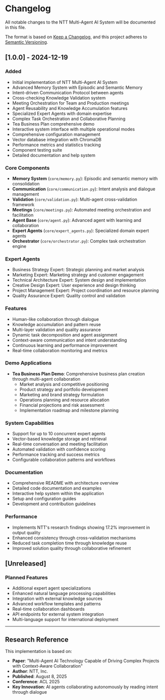 # Changelog

All notable changes to the NTT Multi-Agent AI System will be documented in this file.

The format is based on [Keep a Changelog](https://keepachangelog.com/en/1.0.0/),
and this project adheres to [Semantic Versioning](https://semver.org/spec/v2.0.0.html).

## [1.0.0] - 2024-12-19

### Added
- Initial implementation of NTT Multi-Agent AI System
- Advanced Memory System with Episodic and Semantic Memory
- Intent-driven Communication Protocol between agents
- Cross-checking Knowledge Validation system
- Meeting Orchestration for Team and Production meetings
- Agent Reusability and Knowledge Accumulation features
- Specialized Expert Agents with domain expertise
- Complex Task Orchestration and Collaborative Planning
- Tea Business Plan comprehensive demo
- Interactive system interface with multiple operational modes
- Comprehensive configuration management
- Vector database integration with ChromaDB
- Performance metrics and statistics tracking
- Component testing suite
- Detailed documentation and help system

### Core Components
- **Memory System** (`core/memory.py`): Episodic and semantic memory with consolidation
- **Communication** (`core/communication.py`): Intent analysis and dialogue management
- **Validation** (`core/validation.py`): Multi-agent cross-validation framework
- **Meetings** (`core/meetings.py`): Automated meeting orchestration and facilitation
- **Agent Base** (`core/agent.py`): Advanced agent with learning and collaboration
- **Expert Agents** (`core/expert_agents.py`): Specialized domain expert agents
- **Orchestrator** (`core/orchestrator.py`): Complex task orchestration engine

### Expert Agents
- Business Strategy Expert: Strategic planning and market analysis
- Marketing Expert: Marketing strategy and customer engagement
- Technical Architecture Expert: System design and implementation
- Creative Design Expert: User experience and design thinking
- Project Management Expert: Project coordination and resource planning
- Quality Assurance Expert: Quality control and validation

### Features
- Human-like collaboration through dialogue
- Knowledge accumulation and pattern reuse
- Multi-layer validation and quality assurance
- Dynamic task decomposition and agent assignment
- Context-aware communication and intent understanding
- Continuous learning and performance improvement
- Real-time collaboration monitoring and metrics

### Demo Applications
- **Tea Business Plan Demo**: Comprehensive business plan creation through multi-agent collaboration
  - Market analysis and competitive positioning
  - Product strategy and portfolio development
  - Marketing and brand strategy formulation
  - Operations planning and resource allocation
  - Financial projections and risk assessment
  - Implementation roadmap and milestone planning

### System Capabilities
- Support for up to 10 concurrent expert agents
- Vector-based knowledge storage and retrieval
- Real-time conversation and meeting facilitation
- Automated validation with confidence scoring
- Performance tracking and success metrics
- Configurable collaboration patterns and workflows

### Documentation
- Comprehensive README with architecture overview
- Detailed code documentation and examples
- Interactive help system within the application
- Setup and configuration guides
- Development and contribution guidelines

### Performance
- Implements NTT's research findings showing 17.2% improvement in output quality
- Enhanced consistency through cross-validation mechanisms
- Reduced task completion time through knowledge reuse
- Improved solution quality through collaborative refinement

## [Unreleased]

### Planned Features
- Additional expert agent specializations
- Enhanced natural language processing capabilities
- Integration with external knowledge sources
- Advanced workflow templates and patterns
- Real-time collaboration dashboards
- API endpoints for external system integration
- Multi-language support for international deployment

---

## Research Reference

This implementation is based on:
- **Paper**: "Multi-Agent AI Technology Capable of Driving Complex Projects with Context-Aware Collaboration"
- **Author**: NTT, Inc.
- **Published**: August 8, 2025
- **Conference**: ACL 2025
- **Key Innovation**: AI agents collaborating autonomously by reading intent through dialogue
